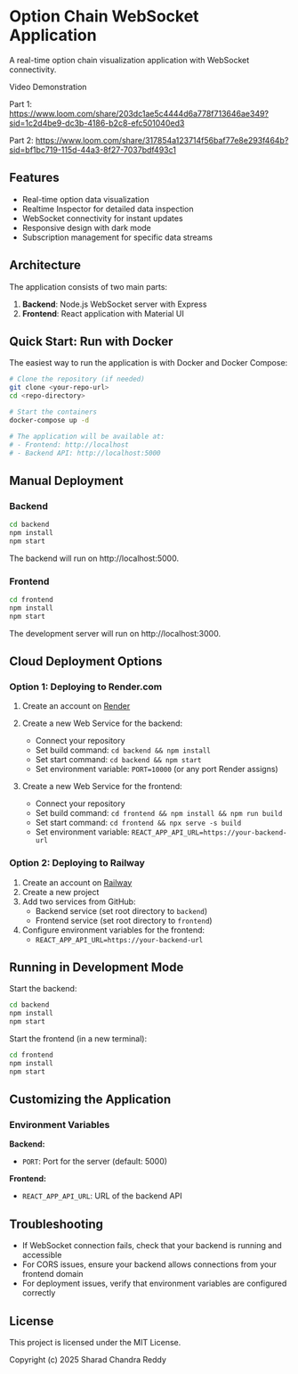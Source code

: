 # Option Chain WebSocket Application

A real-time option chain visualization application with WebSocket connectivity.

Video Demonstration

Part 1: https://www.loom.com/share/203dc1ae5c4444d6a778f713646ae349?sid=1c2d4be9-dc3b-4186-b2c8-efc501040ed3

Part 2: https://www.loom.com/share/317854a123714f56baf77e8e293f464b?sid=bf1bc719-115d-44a3-8f27-7037bdf493c1

## Features

- Real-time option data visualization
- Realtime Inspector for detailed data inspection
- WebSocket connectivity for instant updates
- Responsive design with dark mode
- Subscription management for specific data streams

## Architecture

The application consists of two main parts:

1. **Backend**: Node.js WebSocket server with Express
2. **Frontend**: React application with Material UI

## Quick Start: Run with Docker

The easiest way to run the application is with Docker and Docker Compose:

```bash
# Clone the repository (if needed)
git clone <your-repo-url>
cd <repo-directory>

# Start the containers
docker-compose up -d

# The application will be available at:
# - Frontend: http://localhost
# - Backend API: http://localhost:5000
```

## Manual Deployment

### Backend

```bash
cd backend
npm install
npm start
```

The backend will run on http://localhost:5000.

### Frontend

```bash
cd frontend
npm install
npm start
```

The development server will run on http://localhost:3000.

## Cloud Deployment Options

### Option 1: Deploying to Render.com

1. Create an account on [Render](https://render.com)
2. Create a new Web Service for the backend:
   - Connect your repository
   - Set build command: `cd backend && npm install`
   - Set start command: `cd backend && npm start`
   - Set environment variable: `PORT=10000` (or any port Render assigns)

3. Create a new Web Service for the frontend:
   - Connect your repository
   - Set build command: `cd frontend && npm install && npm run build`
   - Set start command: `cd frontend && npx serve -s build`
   - Set environment variable: `REACT_APP_API_URL=https://your-backend-url`

### Option 2: Deploying to Railway

1. Create an account on [Railway](https://railway.app)
2. Create a new project
3. Add two services from GitHub:
   - Backend service (set root directory to `backend`)
   - Frontend service (set root directory to `frontend`)
4. Configure environment variables for the frontend:
   - `REACT_APP_API_URL=https://your-backend-url`

## Running in Development Mode

Start the backend:
```bash
cd backend
npm install
npm start
```

Start the frontend (in a new terminal):
```bash
cd frontend
npm install
npm start
```

## Customizing the Application

### Environment Variables

**Backend:**
- `PORT`: Port for the server (default: 5000)

**Frontend:**
- `REACT_APP_API_URL`: URL of the backend API

## Troubleshooting

- If WebSocket connection fails, check that your backend is running and accessible
- For CORS issues, ensure your backend allows connections from your frontend domain
- For deployment issues, verify that environment variables are configured correctly

## License

This project is licensed under the MIT License. 

Copyright (c) 2025 Sharad Chandra Reddy
